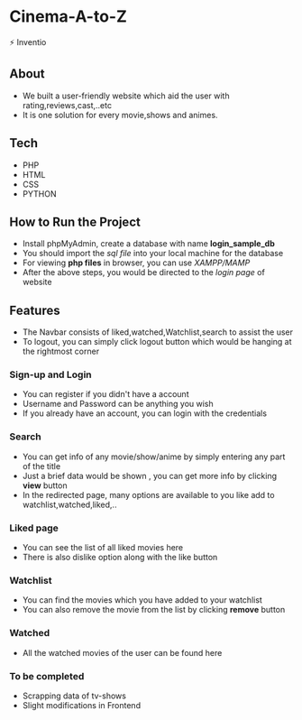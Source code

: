 # Cinema-A-to-Z
:zap: Inventio
## About
+ We built a user-friendly website which aid the user with rating,reviews,cast,..etc
+ It is one solution for every movie,shows and animes.

## Tech
+ PHP 
+ HTML
+ CSS
+ PYTHON

## How to Run the Project
+ Install phpMyAdmin, create a database with name **login_sample_db**
+ You should import the *sql file* into your local machine for the database
+ For viewing **php files** in browser, you can use *XAMPP/MAMP*
+ After the above steps, you would be directed to the *login page* of website

## Features
+ The Navbar consists of liked,watched,Watchlist,search to assist the user
+ To logout, you can simply click logout button which would be hanging at the rightmost corner
### Sign-up and Login
+ You can register if you didn't have a account
+ Username and Password can be anything you wish
+ If you already have an account, you can login with the credentials
### Search
+ You can get info of any movie/show/anime by simply entering any part of the title
+ Just a brief data would be shown , you can get more info by clicking **view** button
+ In the redirected page, many options are available to you like add to watchlist,watched,liked,..
### Liked page
+ You can see the list of all liked movies here
+ There is also dislike option along with the like button 
### Watchlist
+ You can find the movies which you have added to your watchlist 
+ You can also remove the movie from the list by clicking **remove** button 
### Watched
+ All the watched movies of the user can be found here

### To be completed
+ Scrapping data of tv-shows
+ Slight modifications in Frontend 
